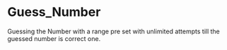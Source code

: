 # Guess_Number
Guessing the Number with a range pre set with unlimited attempts till the guessed number is correct one.
